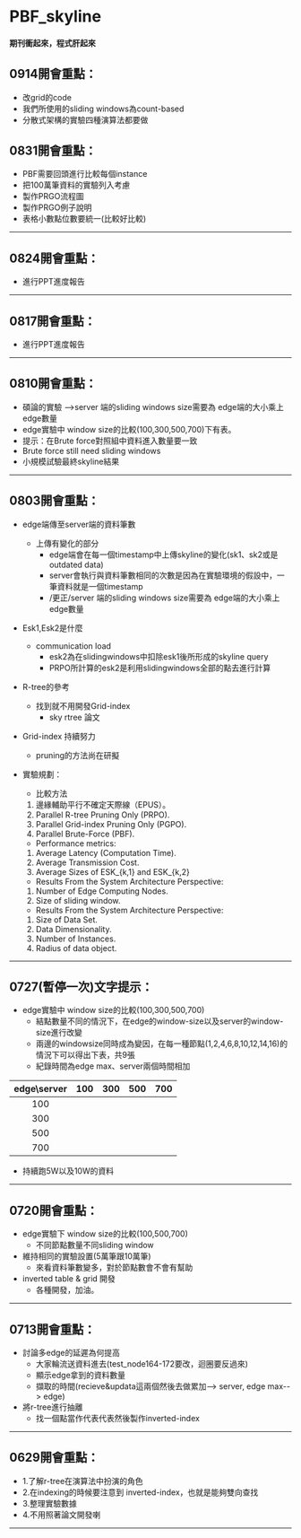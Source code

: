 # PBF_skyline
#### 期刊衝起來，程式肝起來


## 0914開會重點：
* 改grid的code
* 我們所使用的sliding windows為count-based
* 分散式架構的實驗四種演算法都要做

## 0831開會重點：
* PBF需要回頭進行比較每個instance
* 把100萬筆資料的實驗列入考慮
* 製作PRGO流程圖
* 製作PRGO例子說明
* 表格小數點位數要統一(比較好比較)
---------

## 0824開會重點：
* 進行PPT進度報告

---------

## 0817開會重點：
* 進行PPT進度報告

--------
## 0810開會重點：
* 碩論的實驗 -->server 端的sliding windows size需要為 edge端的大小乘上edge數量
* edge實驗中 window size的比較(100,300,500,700)下有表。
* 提示：在Brute force對照組中資料進入數量要一致
* Brute force still need sliding windows
* 小規模試驗最終skyline結果
-------
## 0803開會重點：
* edge端傳至server端的資料筆數
  * 上傳有變化的部分
    * edge端會在每一個timestamp中上傳skyline的變化(sk1、sk2或是outdated data)
    * server會執行與資料筆數相同的次數是因為在實驗環境的假設中，一筆資料就是一個timestamp
    * /更正/server 端的sliding windows size需要為 edge端的大小乘上edge數量
* Esk1,Esk2是什麼
  * communication load
    * esk2為在slidingwindows中扣除esk1後所形成的skyline query
    * PRPO所計算的esk2是利用slidingwindows全部的點去進行計算
* R-tree的參考
  * 找到就不用開發Grid-index
    * sky rtree 論文
* Grid-index 持續努力
  * pruning的方法尚在研擬

* 實驗規劃：
  - 比較方法
  1. 邊緣輔助平行不確定天際線（EPUS）。
  2. Parallel R-tree Pruning Only (PRPO).
  3. Parallel Grid-index Pruning Only (PGPO).
  4. Parallel Brute-Force (PBF).

  - Performance metrics:
  1. Average Latency (Computation Time).
  2. Average Transmission Cost.
  3. Average Sizes of ESK_{k,1} and ESK_{k,2}

  - Results From the System Architecture Perspective:
  1. Number of Edge Computing Nodes.
  2. Size of sliding window.

  - Results From the System Architecture Perspective:
  1. Size of Data Set.
  2. Data Dimensionality.
  3. Number of Instances.
  4. Radius of data object.
-----
## 0727(暫停一次)文字提示：
* edge實驗中 window size的比較(100,300,500,700)
  * 結點數量不同的情況下，在edge的window-size以及server的window-size進行改變
  * 兩邊的windowsize同時成為變因，在每一種節點(1,2,4,6,8,10,12,14,16)的情況下可以得出下表，共9張
  * 紀錄時間為edge max、server兩個時間相加

|edge\server| 100 | 300 | 500 | 700 |
|:---------:|:---:|:---:|:---:|:---:|
|100        |     |     |     |     |
|300        |     |     |     |     |
|500        |     |     |     |     |
|700        |     |     |     |     |

* 持續跑5W以及10W的資料

-----
## 0720開會重點：
* edge實驗下 window size的比較(100,500,700)
  * 不同節點數量不同sliding window
* 維持相同的實驗設置(5萬筆跟10萬筆)
  * 來看資料筆數變多，對於節點數會不會有幫助
* inverted table & grid 開發
  * 各種開發，加油。


----

## 0713開會重點：
* 討論多edge的延遲為何提高
  * 大家輪流送資料進去(test_node164-172要改，迴圈要反過來)
  * 顯示edge拿到的資料數量
  * 擷取的時間(recieve&updata這兩個然後去做累加--> server, edge max--> edge)
* 將r-tree進行抽離
  * 找一個點當作代表代表然後製作inverted-index


----
## 0629開會重點：
* 1.了解r-tree在演算法中扮演的角色
* 2.在indexing的時候要注意到 inverted-index，也就是能夠雙向查找
* 3.整理實驗數據
* 4.不用照著論文開發喇


---
